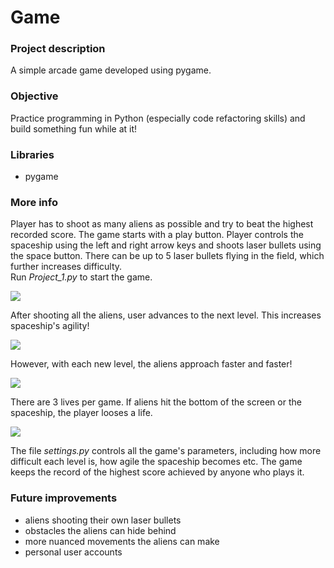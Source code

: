 # Game

### Project description

A simple arcade game developed using pygame.


### Objective

Practice programming in Python (especially code refactoring skills) and build something fun while at it!


### Libraries

* pygame

### More info

Player has to shoot as many aliens as possible and try to beat the highest recorded score. The game starts with a play button. Player controls the spaceship using the left and right arrow keys and shoots laser bullets using the space button.
There can be up to 5 laser bullets flying in the field, which further increases difficulty.  
Run *Project_1.py* to start the game.

![](gif_1.gif)  

After shooting all the aliens, user advances to the next level. This increases spaceship's agility!

![](gif_2.gif) 
 

However, with each new level, the aliens approach faster and faster!

![](gif_3.gif) 


There are 3 lives per game. If aliens hit the bottom of the screen or the spaceship, the player looses a life.

![](gif_4.gif)


The file *settings.py* controls all the game's parameters, including how more difficult each level is, how agile the spaceship becomes etc.
The game keeps the record of the highest score achieved by anyone who plays it.

### Future improvements

* aliens shooting their own laser bullets
* obstacles the aliens can hide behind
* more nuanced movements the aliens can make
* personal user accounts

